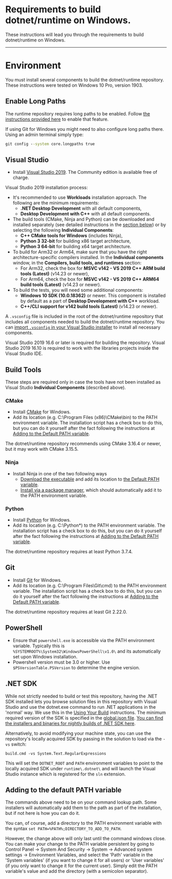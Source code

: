 Requirements to build dotnet/runtime on Windows.
========================

These instructions will lead you through the requirements to build dotnet/runtime on Windows.

----------------
# Environment

You must install several components to build the dotnet/runtime repository. These instructions were tested on Windows 10 Pro, version 1903.

## Enable Long Paths

The runtime repository requires long paths to be enabled. Follow [the instructions provided here](https://docs.microsoft.com/en-us/windows/win32/fileio/maximum-file-path-limitation#enable-long-paths-in-windows-10-version-1607-and-later) to enable that feature.

If using Git for Windows you might need to also configure long paths there. Using an admin terminal simply type:
```cmd
git config --system core.longpaths true
```

## Visual Studio

- Install [Visual Studio 2019](https://visualstudio.microsoft.com/downloads/). The Community edition is available free of charge.

Visual Studio 2019 installation process:
- It's recommended to use **Workloads** installation approach. The following are the minimum requirements:
  - **.NET Desktop Development** with all default components,
  - **Desktop Development with C++** with all default components.
- The build tools (CMake, Ninja and Python) can be downloaded and installed separately (see detailed instructions in the [section below](#build-tools)) or by selecting the following **Individual Components**:
  - **C++ CMake tools for Windows** (includes Ninja),
  - **Python 3 32-bit** for building x86 target architecture,
  - **Python 3 64-bit** for building x64 target architecture. 
- To build for Arm32 or Arm64, make sure that you have the right architecture-specific compilers installed. In the **Individual components** window, in the **Compilers, build tools, and runtimes** section:
  - For Arm32, check the box for **MSVC v142 - VS 2019 C++ ARM build tools (Latest)** (v14.23 or newer),
  - For Arm64, check the box for **MSVC v142 - VS 2019 C++ ARM64 build tools (Latest)** (v14.23 or newer).
- To build the tests, you will need some additional components:
  - **Windows 10 SDK (10.0.18362)** or newer. This component is installed by default as a part of **Desktop Development with C++** workload.
  - **C++/CLI support for v142 build tools (Latest)** (v14.23 or newer).

A `.vsconfig` file is included in the root of the dotnet/runtime repository that includes all components needed to build the dotnet/runtime repository. You can [import `.vsconfig` in your Visual Studio installer](https://docs.microsoft.com/en-us/visualstudio/install/import-export-installation-configurations?view=vs-2019#import-a-configuration) to install all necessary components.

Visual Studio 2019 16.6 or later is required for building the repository. Visual Studio 2019 16.10 is required to work with the libraries projects inside the Visual Studio IDE.

## Build Tools

These steps are required only in case the tools have not been installed as Visual Studio **Individual Components** (described above).

### CMake

- Install [CMake](https://cmake.org/download) for Windows.
- Add its location (e.g. C:\Program Files (x86)\CMake\bin) to the PATH environment variable.
  The installation script has a check box to do this, but you can do it yourself after the fact following the instructions at [Adding to the Default PATH variable](#adding-to-the-default-path-variable).

The dotnet/runtime repository recommends using CMake 3.16.4 or newer, but it may work with CMake 3.15.5.

### Ninja

- Install Ninja in one of the two following ways
  - [Download the executable](https://github.com/ninja-build/ninja/releases) and add its location to [the Default PATH variable](#adding-to-the-default-path-variable).
  - [Install via a package manager](https://github.com/ninja-build/ninja/wiki/Pre-built-Ninja-packages), which should automatically add it to the PATH environment variable.

### Python

- Install [Python](https://www.python.org/downloads/) for Windows.
- Add its location (e.g. C:\Python*\) to the PATH environment variable.
  The installation script has a check box to do this, but you can do it yourself after the fact following the instructions at [Adding to the Default PATH variable](#adding-to-the-default-path-variable).

The dotnet/runtime repository requires at least Python 3.7.4.

## Git

- Install [Git](https://git-for-windows.github.io/) for Windows.
- Add its location (e.g. C:\Program Files\Git\cmd) to the PATH environment variable.
  The installation script has a check box to do this, but you can do it yourself after the fact following the instructions at [Adding to the Default PATH variable](#adding-to-the-default-path-variable).

The dotnet/runtime repository requires at least Git 2.22.0.

## PowerShell

- Ensure that `powershell.exe` is accessible via the PATH environment variable. Typically this is `%SYSTEMROOT%\System32\WindowsPowerShell\v1.0\` and its automatically set upon Windows installation.
- Powershell version must be 3.0 or higher. Use `$PSVersionTable.PSVersion` to determine the engine version.

## .NET SDK

While not strictly needed to build or test this repository, having the .NET SDK installed lets you browse solution files in this repository with Visual Studio and use the dotnet.exe command to run .NET applications in the 'normal' way.
We use this in the [Using Your Build](../testing/using-your-build.md) instructions.
The minimum required version of the SDK is specified in the [global.json file](https://github.com/dotnet/runtime/blob/main/global.json#L3). [You can find the installers and binaries for nightly builds of .NET SDK here](https://github.com/dotnet/installer#installers-and-binaries).

Alternatively, to avoid modifying your machine state, you can use the repository's locally acquired SDK by passing in the solution to load via the `-vs` switch:

```
build.cmd -vs System.Text.RegularExpressions
```

This will set the `DOTNET_ROOT` and `PATH` environment variables to point to the locally acquired SDK under `runtime\.dotnet\` and will launch the Visual Studio instance which is registered for the `sln` extension.

## Adding to the default PATH variable

The commands above need to be on your command lookup path.   Some installers will automatically add them to the path as part of the installation, but if not here is how you can do it.

You can, of course, add a directory to the PATH environment variable with the syntax `set PATH=%PATH%;DIRECTORY_TO_ADD_TO_PATH`.

However, the change above will only last until the command windows close.
You can make your change to the PATH variable persistent by going to  Control Panel -> System And Security -> System -> Advanced system settings -> Environment Variables,
and select the 'Path' variable in the 'System variables' (if you want to change it for all users) or 'User variables' (if you only want to change it for the current user).
Simply edit the PATH variable's value and add the directory (with a semicolon separator).

